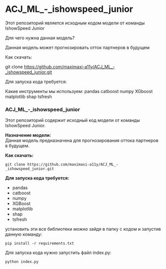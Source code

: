 # ACJ_ML_-_ishowspeed_junior

Этот репозиторий является исходным кодом модели от команды IshowSpeed Junior

Для чего нужна данная модель?

Данная модель может прогнозировать отток партнеров в будущем

Как скачать:

git clone https://github.com/maximaxi-a11y/ACJ_ML_-_ishowspeed_junior.git

Для запуска кода требуется:



Какие инструменты мы используем:
pandas
catboost
numpy
XGboost
matplotlib
shap
tsfresh


### ACJ_ML_-_ishowspeed_junior

Этот репозиторий содержит исходный код модели от команды IshowSpeed Junior.

**Назначение модели:**  
Данная модель предназначена для прогнозирования оттока партнеров в будущем.

**Как скачать:**  
```
git clone https://github.com/maximaxi-a11y/ACJ_ML_-_ishowspeed_junior.git
```


**Для запуска кода требуется:**
- pandas
- catboost
- numpy
- XGBoost
- matplotlib
- shap
- tsfresh

установить эти все библиотеки можно зайдя в папку с кодом и запустив данную команду:
```
pip install -r requirements.txt
```
Для запуска кода нужно запустить файл index.py:
```
python index.py
```


 
